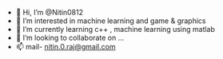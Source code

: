- 👋 Hi, I’m @Nitin0812
- 👀 I’m interested in machine learning and game & graphics
- 🌱 I’m currently learning c++ , machine learning using matlab
- 💞️ I’m looking to collaborate on ...
- 📫 mail- nitin.0.raj@gmail.com

<!---
Nitin0812/Nitin0812 is a ✨ special ✨ repository because its `README.md` (this file) appears on your GitHub profile.
You can click the Preview link to take a look at your changes.
--->
